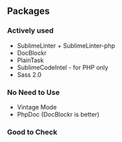 ## Packages

### Actively used

* SublimeLinter + SublimeLinter-php
* DocBlockr
* PlainTask
* SublimeCodeIntel - for PHP only
* Sass 2.0

### No Need to Use

* Vintage Mode
* PhpDoc (DocBlockr is better)

### Good to Check

